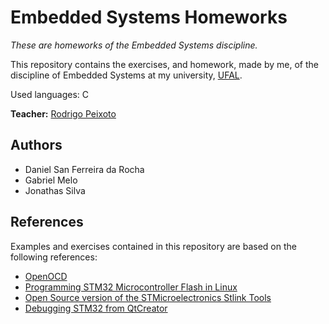 # Embedded Systems Homeworks

_These are homeworks of the Embedded Systems discipline._

This repository contains the exercises, and homework, made by me, of the discipline of Embedded Systems at my university, [UFAL](http://www.ufal.edu.br).

Used languages: C

**Teacher:** [Rodrigo Peixoto](https://www.github.com/rodrigopex)

## Authors

* Daniel San Ferreira da Rocha
* Gabriel Melo
* Jonathas Silva

## References

Examples and exercises contained in this repository are based on the following references:

* [OpenOCD](https://github.com/RIOT-OS/RIOT/wiki/OpenOCD)
* [Programming STM32 Microcontroller Flash in Linux](https://startingelectronics.org/tutorials/STM32-microcontrollers/programming-STM32-flash-in-Linux/)
* [Open Source version of the STMicroelectronics Stlink Tools](https://github.com/texane/stlink)
* [Debugging STM32 from QtCreator](https://www.bartslinger.com/cx-10-quadcopter/debugging-stm32-from-qtcreator/)

